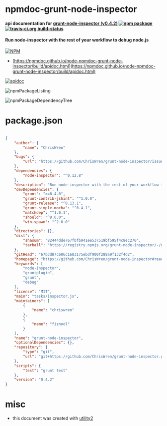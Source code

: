 # npmdoc-grunt-node-inspector

#### api documentation for  [grunt-node-inspector (v0.4.2)](https://github.com/ChrisWren/grunt-node-inspector#readme)  [![npm package](https://img.shields.io/npm/v/npmdoc-grunt-node-inspector.svg?style=flat-square)](https://www.npmjs.org/package/npmdoc-grunt-node-inspector) [![travis-ci.org build-status](https://api.travis-ci.org/npmdoc/node-npmdoc-grunt-node-inspector.svg)](https://travis-ci.org/npmdoc/node-npmdoc-grunt-node-inspector)

#### Run node-inspector with the rest of your workflow to debug node.js

[![NPM](https://nodei.co/npm/grunt-node-inspector.png?downloads=true&downloadRank=true&stars=true)](https://www.npmjs.com/package/grunt-node-inspector)

- [https://npmdoc.github.io/node-npmdoc-grunt-node-inspector/build/apidoc.html](https://npmdoc.github.io/node-npmdoc-grunt-node-inspector/build/apidoc.html)

[![apidoc](https://npmdoc.github.io/node-npmdoc-grunt-node-inspector/build/screenCapture.buildCi.browser.%252Ftmp%252Fbuild%252Fapidoc.html.png)](https://npmdoc.github.io/node-npmdoc-grunt-node-inspector/build/apidoc.html)

![npmPackageListing](https://npmdoc.github.io/node-npmdoc-grunt-node-inspector/build/screenCapture.npmPackageListing.svg)

![npmPackageDependencyTree](https://npmdoc.github.io/node-npmdoc-grunt-node-inspector/build/screenCapture.npmPackageDependencyTree.svg)



# package.json

```json

{
    "author": {
        "name": "ChrisWren"
    },
    "bugs": {
        "url": "https://github.com/ChrisWren/grunt-node-inspector/issues"
    },
    "dependencies": {
        "node-inspector": "^0.12.8"
    },
    "description": "Run node-inspector with the rest of your workflow to debug node.js",
    "devDependencies": {
        "grunt": ">=0.4.0",
        "grunt-contrib-jshint": "^1.0.0",
        "grunt-release": "^0.13.1",
        "grunt-simple-mocha": "^0.4.1",
        "matchdep": "^1.0.1",
        "should": "^9.0.0",
        "win-spawn": "^2.0.0"
    },
    "directories": {},
    "dist": {
        "shasum": "82444dde767fbfb941ee537519bf595f4c8ec270",
        "tarball": "https://registry.npmjs.org/grunt-node-inspector/-/grunt-node-inspector-0.4.2.tgz"
    },
    "gitHead": "67b3d87c606c1683175ebdf900f288a9f132f4d2",
    "homepage": "https://github.com/ChrisWren/grunt-node-inspector#readme",
    "keywords": [
        "node-inspector",
        "gruntplugin",
        "grunt",
        "debug"
    ],
    "license": "MIT",
    "main": "tasks/inspector.js",
    "maintainers": [
        {
            "name": "chriswren"
        },
        {
            "name": "fiznool"
        }
    ],
    "name": "grunt-node-inspector",
    "optionalDependencies": {},
    "repository": {
        "type": "git",
        "url": "git+https://github.com/ChrisWren/grunt-node-inspector.git"
    },
    "scripts": {
        "test": "grunt test"
    },
    "version": "0.4.2"
}
```



# misc
- this document was created with [utility2](https://github.com/kaizhu256/node-utility2)
